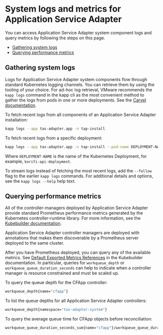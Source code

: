 # System logs and metrics for Application Service Adapter

You can access Application Service Adapter system component logs and query
metrics by following the steps on this page.

* [Gathering system logs](#system-logs)
* [Querying performance metrics](#metrics)

## <a id="system-logs"></a>Gathering system logs

Logs for Application Service Adapter system components flow through standard
Kubernetes logging channels. You can retrieve them by using the tooling of your
choice. For ad-hoc log retrieval, VMware recommends the `kapp logs` command in
the kapp cli as the most
convenient method to gather the logs from pods in one or more deployments. See the [Carvel documentation](https://carvel.dev/kapp/docs/latest/install/).

To fetch recent logs from all components of an Application Service Adapter installation:

```bash
kapp logs --app tas-adapter.app -n tap-install
```

To fetch recent logs from a specific deployment:

```bash
kapp logs --app tas-adapter.app -n tap-install --pod-name DEPLOYMENT-NAME%
```

Where `DEPLOYMENT-NAME` is the name of the Kubernetes Deployment, for example,
`korifi-api-deployment`.

To stream logs instead of fetching the most recent logs, add the `--follow` flag to the earlier `kapp logs` commands.
For additional details and options, see the `kapp logs --help` help text.

## <a id="metrics"></a>Querying performance metrics

All of the controller-managers deployed by Application Service Adapter
provide standard Prometheus performance
metrics generated
by the Kubernetes controller-runtime library. For more information, see the
[Kubebuilder documentation](https://book.kubebuilder.io/reference/metrics-reference.html).

Application Service Adapter controller managers are deployed with annotations
that makes them discoverable by a Prometheus server deployed to the same
cluster.

After you have Prometheus deployed, you can query any of the available
metrics. See [Default Exported Metrics
References](https://book.kubebuilder.io/reference/metrics-reference.html) in the
Kubebuilder documentation.
In particular, queries for `workqueue_depth` or `workqueue_queue_duration_seconds`
can help to indicate when a controller manager is resource constrained and must be scaled up.

To query the queue depth for the CFApp controller:

```bash
workqueue_depth{name="cfapp"}
```

To list the queue depths for all Application Service Adapter controllers:

```bash
workqueue_depth{namespace="tas-adapter-system"}
```

To query the average queue time for CFApp objects before reconciliation:

```bash
workqueue_queue_duration_seconds_sum{name="cfapp"}/workqueue_queue_duration_seconds_count
```
